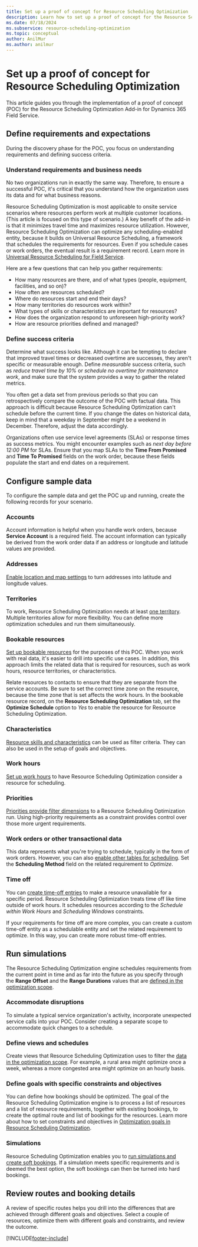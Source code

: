 ```yaml
---
title: Set up a proof of concept for Resource Scheduling Optimization
description: Learn how to set up a proof of concept for the Resource Scheduling Optimization Add-in for Dynamics 365 Field Service.
ms.date: 07/18/2024
ms.subservice: resource-scheduling-optimization
ms.topic: conceptual
author: AnilMur
ms.author: anilmur
---
```


# Set up a proof of concept for Resource Scheduling Optimization

This article guides you through the implementation of a proof of concept (POC) for the Resource Scheduling Optimization Add-in for Dynamics 365 Field Service.

## Define requirements and expectations

During the discovery phase for the POC, you focus on understanding requirements and defining success criteria.

### Understand requirements and business needs

No two organizations run in exactly the same way. Therefore, to ensure a successful POC, it's critical that you understand how the organization uses its data and for what business reasons.

Resource Scheduling Optimization is most applicable to onsite service scenarios where resources perform work at multiple customer locations. (This article is focused on this type of scenario.) A key benefit of the add-in is that it minimizes travel time and maximizes resource utilization. However, Resource Scheduling Optimization can optimize any scheduling-enabled entity, because it builds on Universal Resource Scheduling, a framework that schedules the requirements for resources. Even if you schedule cases or work orders, the eventual result is a requirement record. Learn more in [Universal Resource Scheduling for Field Service](universal-resource-scheduling-for-field-service.md).

Here are a few questions that can help you gather requirements:

- How many resources are there, and of what types (people, equipment, facilities, and so on)?
- How often are resources scheduled?
- Where do resources start and end their days?
- How many territories do resources work within?
- What types of skills or characteristics are important for resources?
- How does the organization respond to unforeseen high-priority work?
- How are resource priorities defined and managed?

### Define success criteria

Determine what success looks like. Although it can be tempting to declare that improved travel times or decreased overtime are successes, they aren't specific or measurable enough. Define *measurable* success criteria, such as *reduce travel time by 10%* or *schedule no overtime for maintenance work*, and make sure that the system provides a way to gather the related metrics.

You often get a data set from previous periods so that you can retrospectively compare the outcome of the POC with factual data. This approach is difficult because Resource Scheduling Optimization can't schedule before the current time. If you change the dates on historical data, keep in mind that a weekday in September might be a weekend in December. Therefore, adjust the data accordingly.

Organizations often use service level agreements (SLAs) or response times as success metrics. You might encounter examples such as *next day before 12:00 PM* for SLAs. Ensure that you map SLAs to the **Time From Promised** and **Time To Promised** fields on the work order, because these fields populate the start and end dates on a requirement.

## Configure sample data

To configure the sample data and get the POC up and running, create the following records for your scenario.

### Accounts

Account information is helpful when you handle work orders, because **Service Account** is a required field. The account information can typically be derived from the work order data if an address or longitude and latitude values are provided.

### Addresses

[Enable location and map settings](field-service-maps-address-locations.md) to turn addresses into latitude and longitude values.

### Territories

To work, Resource Scheduling Optimization needs at least [one territory](set-up-territories.md). Multiple territories allow for more flexibility. You can define more optimization schedules and run them simultaneously.

### Bookable resources

[Set up bookable resources](set-up-bookable-resources.md) for the purposes of this POC. When you work with real data, it's easier to drill into specific use cases. In addition, this approach limits the related data that is required for resources, such as work hours, resource territories, or characteristics.

Relate resources to contacts to ensure that they are separate from the service accounts. Be sure to set the correct time zone on the resource, because the time zone that is set affects the work hours. In the bookable resource record, on the **Resource Scheduling Optimization** tab, set the **Optimize Schedule** option to *Yes* to enable the resource for Resource Scheduling Optimization.

### Characteristics

[Resource skills and characteristics](set-up-characteristics.md) can be used as filter criteria. They can also be used in the setup of goals and objectives.

### Work hours

[Set up work hours](set-work-hours-resource.md) to have Resource Scheduling Optimization consider a resource for scheduling.

### Priorities

[Priorities provide filter dimensions](set-priorities.md) to a Resource Scheduling Optimization run. Using high-priority requirements as a constraint provides control over those more urgent requirements.

### Work orders or other transactional data

This data represents what you're trying to schedule, typically in the form of work orders. However, you can also [enable other tables for scheduling](schedule-new-entity.md). Set the **Scheduling Method** field on the related requirement to *Optimize*.

### Time off

You can [create time-off entries](submit-approve-time-off-requests.md) to make a resource unavailable for a specific period. Resource Scheduling Optimization treats time off like time outside of work hours. It schedules resources according to the *Schedule within Work Hours* and *Scheduling Windows* constraints.

If your requirements for time off are more complex, you can create a custom time-off entity as a schedulable entity and set the related requirement to optimize. In this way, you can create more robust time-off entries.

## Run simulations

The Resource Scheduling Optimization engine schedules requirements from the current point in time and as far into the future as you specify through the **Range Offset** and the **Range Durations** values that are [defined in the optimization scope](rso-optimization-scope.md).

### Accommodate disruptions

To simulate a typical service organization's activity, incorporate unexpected service calls into your POC. Consider creating a separate scope to accommodate quick changes to a schedule.

### Define views and schedules

Create views that Resource Scheduling Optimization uses to filter the [data in the optimization scope](rso-optimization-scope.md). For example, a rural area might optimize once a week, whereas a more congested area might optimize on an hourly basis.

### Define goals with specific constraints and objectives

You can define how bookings should be optimized. The goal of the Resource Scheduling Optimization engine is to process a list of resources and a list of resource requirements, together with existing bookings, to create the optimal route and list of bookings for the resources. Learn more about how to set constraints and objectives in [Optimization goals in Resource Scheduling Optimization](rso-optimization-goal.md).

### Simulations

Resource Scheduling Optimization enables you to [run simulations and create soft bookings](rso-simulation.md). If a simulation meets specific requirements and is deemed the best option, the soft bookings can then be turned into hard bookings.

## Review routes and booking details

A review of specific routes helps you drill into the differences that are achieved through different goals and objectives. Select a couple of resources, optimize them with different goals and constraints, and review the outcome.

[!INCLUDE[footer-include](../includes/footer-banner.md)]
